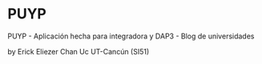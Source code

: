 # PUYP
PUYP - Aplicación hecha para integradora y DAP3 - Blog de universidades

by Erick Eliezer Chan Uc UT-Cancún (SI51)
